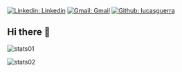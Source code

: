 
[![Linkedin: Linkedin](https://img.shields.io/badge/-Linkedin-blue?style=flat-square&logo=Linkedin&logoColor=white&link=https://www.linkedin.com/in/lucas-guerra-cavalcante-77703b193/)](https://www.linkedin.com/in/lucas-guerra-cavalcante-77703b193/)
[![Gmail: Gmail](https://img.shields.io/badge/-Gmail-red?style=flat-square&logo=Gmail&logoColor=white)](lucasguerratee@gmail.com?Subject=Hello%20world!)
[![Github: lucasguerra](https://img.shields.io/github/followers/LucasGuerraCavalcante?style=social)](https://github.com/LucasGuerraCavalcante)

## Hi there 👋

![stats01](https://github-readme-stats.vercel.app/api?username=LucasGuerraCavalcante&hide=contribs,issues&show_icons=true&theme=dark&include_all_commits=true&count_private=true)

![stats02](https://github-readme-stats.vercel.app/api/top-langs/?username=LucasGuerraCavalcante&layout=compact&langs_count=10&theme=dark&hide=jupyter%20notebook,html,css,scss)

<!--
**LucasGuerraCavalcante/LucasGuerraCavalcante** is a ✨ _special_ ✨ repository because its `README.md` (this file) appears on your GitHub profile.

Here are some ideas to get you started:

- 🔭 I’m currently working on ...
- 🌱 I’m currently learning ...
- 👯 I’m looking to collaborate on ...
- 🤔 I’m looking for help with ...
- 💬 Ask me about ...
- 📫 How to reach me: ...
- 😄 Pronouns: ...
- ⚡ Fun fact: ...
-->
